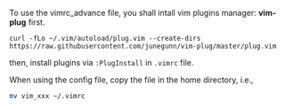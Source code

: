 To use the vimrc_advance file, you shall intall vim plugins manager: **vim-plug** first.

```
curl -fLo ~/.vim/autoload/plug.vim --create-dirs  https://raw.githubusercontent.com/junegunn/vim-plug/master/plug.vim

```
then, install plugins via `:PlugInstall` in `.vimrc` file.

When using the config file, copy the file in the home directory, i.e., 

```bash
mv vim_xxx ~/.vimrc

```
